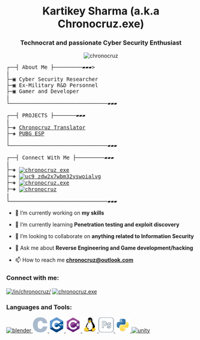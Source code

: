 <h1 align="center">Kartikey Sharma (a.k.a Chronocruz.exe)</h1>
<h3 align="center">Technocrat and passionate Cyber Security Enthusiast</h3>

<p align="center"> <img src="https://komarev.com/ghpvc/?username=chronocruz&label=Profile%20views&color=0e75b6&style=flat" alt="chronocruz" /> </p>

<pre>
┌──┤ About Me ├─────────▰▰▰>
|
├─▣ Cyber Security Researcher
├─▣ Ex-Military R&D Personnel
├─▣ Gamer and Developer
|
└───────────────────────────────▰▰▰

┌──┤ PROJECTS ├───────▰▰▰
|
├─◈ <a href="https://github.com/chronocruz/Chronocruz-Translator" target = "blank">Chronocruz Translator</a>
├─◈ <a href="https://github.com/chronocruz/PUBG-ESP" target = "blank">PUBG ESP</a>
│
└───────────────────────────────▰▰▰

┌──┤ Connect With Me ├─────────▰▰▰
|
├─◈ <a href="https://twitter.com/chronocruz_exe" target="blank"><img align="center" src="https://cdn.jsdelivr.net/npm/simple-icons@3.0.1/icons/twitter.svg" alt="chronocruz_exe" height="20" width="30" /></a>
├─◈ <a href="https://www.youtube.com/channel/UC9_zDw2x7WBM32VSwoiALvg" target="blank"><img align="center" src="https://cdn.jsdelivr.net/npm/simple-icons@3.0.1/icons/youtube.svg" alt="uc9_zdw2x7wbm32vswoialvg" height="20" width="30" /></a>
├─◈ <a href="https://instagram.com/chronocruz.exe" target="blank"><img align="center" src="https://cdn.jsdelivr.net/npm/simple-icons@3.0.1/icons/instagram.svg" alt="chronocruz.exe" height="20" width="30" /></a>
├─◈ <a href="https://linkedin.com/in/chronocruz/" target="blank"><img align="center" src="https://cdn.jsdelivr.net/npm/simple-icons@3.0.1/icons/linkedin.svg" alt="chronocruz" height="20" width="30" /></a>
|
└───────────────────────────────▰▰▰
</pre>
- 🔭 I’m currently working on **my skills**

- 🌱 I’m currently learning **Penetration testing and exploit discovery**

- 👯 I’m looking to collaborate on **anything related to Information Security**

- 💬 Ask me about **Reverse Engineering and Game development/hacking**

- 📫 How to reach me **chronocruz@outlook.com**

<h3 align="left">Connect with me:</h3>
<p align="left">
<a href="https://linkedin.com/in//in/chronocruz/" target="blank"><img align="center" src="https://cdn.jsdelivr.net/npm/simple-icons@3.0.1/icons/linkedin.svg" alt="/in/chronocruz/" height="25" width="35" /></a>
<a href="https://instagram.com/chronocruz.exe" target="blank"><img align="center" src="https://cdn.jsdelivr.net/npm/simple-icons@3.0.1/icons/instagram.svg" alt="chronocruz.exe" height="25" width="35" /></a>
</p>

<h3 align="left">Languages and Tools:</h3>
<p align="left"> <a href="https://www.blender.org/" target="_blank"> <img src="https://download.blender.org/branding/community/blender_community_badge_white.svg" alt="blender" width="40" height="40"/> </a> <a href="https://www.cprogramming.com/" target="_blank"> <img src="https://raw.githubusercontent.com/devicons/devicon/master/icons/c/c-original.svg" alt="c" width="40" height="40"/> </a> <a href="https://www.w3schools.com/cpp/" target="_blank"> <img src="https://raw.githubusercontent.com/devicons/devicon/master/icons/cplusplus/cplusplus-original.svg" alt="cplusplus" width="40" height="40"/> </a> <a href="https://www.w3schools.com/cs/" target="_blank"> <img src="https://raw.githubusercontent.com/devicons/devicon/master/icons/csharp/csharp-original.svg" alt="csharp" width="40" height="40"/> </a> <a href="https://www.linux.org/" target="_blank"> <img src="https://raw.githubusercontent.com/devicons/devicon/master/icons/linux/linux-original.svg" alt="linux" width="40" height="40"/> </a> <a href="https://www.photoshop.com/en" target="_blank"> <img src="https://raw.githubusercontent.com/devicons/devicon/master/icons/photoshop/photoshop-line.svg" alt="photoshop" width="40" height="40"/> </a> <a href="https://www.python.org" target="_blank"> <img src="https://raw.githubusercontent.com/devicons/devicon/master/icons/python/python-original.svg" alt="python" width="40" height="40"/> </a> <a href="https://unity.com/" target="_blank"> <img src="https://www.vectorlogo.zone/logos/unity3d/unity3d-icon.svg" alt="unity" width="40" height="40"/> </a> </p>

